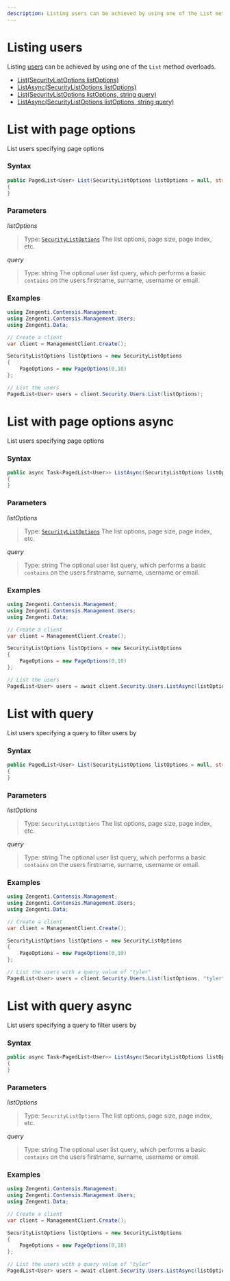 ```yaml
---
description: Listing users can be achieved by using one of the List method overloads.
---
```

# Listing users

Listing [users](/model/user.md) can be achieved by using one of the `List` method overloads.

* [List(SecurityListOptions listOptions)](#list-with-page-options)
* [ListAsync(SecurityListOptions listOptions)](#list-with-page-options-async)
* [List(SecurityListOptions listOptions, string query)](#list-with-query)
* [ListAsync(SecurityListOptions listOptions, string query)](#list-with-query-async)

# List with page options

List users specifying page options

### Syntax

```cs
public PagedList<User> List(SecurityListOptions listOptions = null, string query = null)
{    
}
```

### Parameters

*listOptions*
> Type: [`SecurityListOptions`](/model/securitylistoptions.md)
> The list options, page size, page index, etc.

*query*
> Type: string
> The optional user list query, which performs a basic `contains` on the users firstname, surname, username or email.

### Examples

```cs
using Zengenti.Contensis.Management;
using Zengenti.Contensis.Management.Users;
using Zengenti.Data;

// Create a client
var client = ManagementClient.Create();

SecurityListOptions listOptions = new SecurityListOptions 
{
    PageOptions = new PageOptions(0,10)
};

// List the users
PagedList<User> users = client.Security.Users.List(listOptions);
```

# List with page options async

List users specifying page options

### Syntax

```cs
public async Task<PagedList<User>> ListAsync(SecurityListOptions listOptions = null, string query = null)
{    
}
```

### Parameters

*listOptions*
> Type: [`SecurityListOptions`](/model/securitylistoptions.md)
> The list options, page size, page index, etc.

*query*
> Type: string
> The optional user list query, which performs a basic `contains` on the users firstname, surname, username or email.

### Examples

```cs
using Zengenti.Contensis.Management;
using Zengenti.Contensis.Management.Users;
using Zengenti.Data;

// Create a client
var client = ManagementClient.Create();

SecurityListOptions listOptions = new SecurityListOptions 
{
    PageOptions = new PageOptions(0,10)
};

// List the users
PagedList<User> users = await client.Security.Users.ListAsync(listOptions);
```

# List with query

List users specifying a query to filter users by

### Syntax

```cs
public PagedList<User> List(SecurityListOptions listOptions = null, string query = null)
{    
}
```

### Parameters

*listOptions*
> Type: `SecurityListOptions`
> The list options, page size, page index, etc.

*query*
> Type: string
> The optional user list query, which performs a basic `contains` on the users firstname, surname, username or email.

### Examples

```cs
using Zengenti.Contensis.Management;
using Zengenti.Contensis.Management.Users;
using Zengenti.Data;

// Create a client
var client = ManagementClient.Create();

SecurityListOptions listOptions = new SecurityListOptions 
{
    PageOptions = new PageOptions(0,10)
};

// List the users with a query value of "tyler"
PagedList<User> users = client.Security.Users.List(listOptions, "tyler");
```

# List with query async

List users specifying a query to filter users by

### Syntax

```cs
public async Task<PagedList<User>> ListAsync(SecurityListOptions listOptions = null, string query = null)
{    
}
```

### Parameters

*listOptions*
> Type: `SecurityListOptions`
> The list options, page size, page index, etc.

*query*
> Type: string
> The optional user list query, which performs a basic `contains` on the users firstname, surname, username or email.

### Examples

```cs
using Zengenti.Contensis.Management;
using Zengenti.Contensis.Management.Users;
using Zengenti.Data;

// Create a client
var client = ManagementClient.Create();

SecurityListOptions listOptions = new SecurityListOptions 
{
    PageOptions = new PageOptions(0,10)
};

// List the users with a query value of "tyler"
PagedList<User> users = await client.Security.Users.ListAsync(listOptions, "tyler");
```